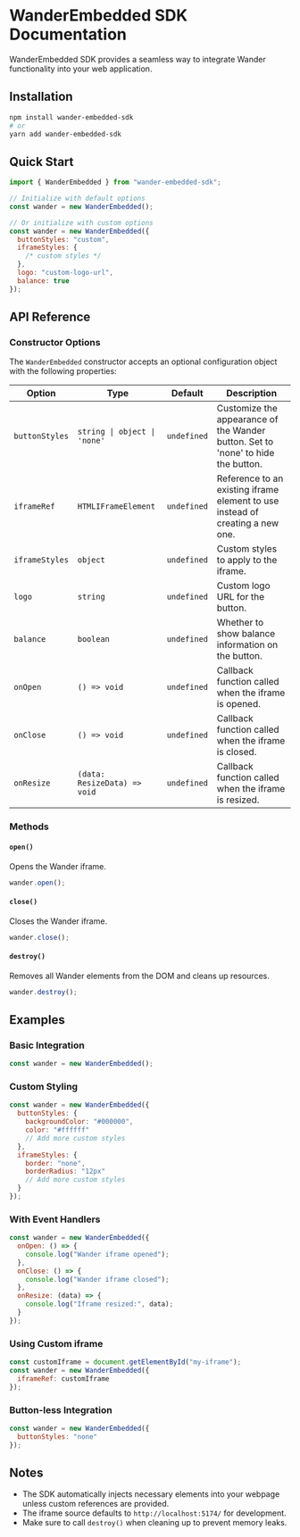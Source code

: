 # WanderEmbedded SDK Documentation

WanderEmbedded SDK provides a seamless way to integrate Wander functionality into your web application.

## Installation

```bash
npm install wander-embedded-sdk
# or
yarn add wander-embedded-sdk
```

## Quick Start

```javascript
import { WanderEmbedded } from "wander-embedded-sdk";

// Initialize with default options
const wander = new WanderEmbedded();

// Or initialize with custom options
const wander = new WanderEmbedded({
  buttonStyles: "custom",
  iframeStyles: {
    /* custom styles */
  },
  logo: "custom-logo-url",
  balance: true
});
```

## API Reference

### Constructor Options

The `WanderEmbedded` constructor accepts an optional configuration object with the following properties:

| Option         | Type                         | Default     | Description                                                                      |
| -------------- | ---------------------------- | ----------- | -------------------------------------------------------------------------------- |
| `buttonStyles` | `string \| object \| 'none'` | `undefined` | Customize the appearance of the Wander button. Set to 'none' to hide the button. |
| `iframeRef`    | `HTMLIFrameElement`          | `undefined` | Reference to an existing iframe element to use instead of creating a new one.    |
| `iframeStyles` | `object`                     | `undefined` | Custom styles to apply to the iframe.                                            |
| `logo`         | `string`                     | `undefined` | Custom logo URL for the button.                                                  |
| `balance`      | `boolean`                    | `undefined` | Whether to show balance information on the button.                               |
| `onOpen`       | `() => void`                 | `undefined` | Callback function called when the iframe is opened.                              |
| `onClose`      | `() => void`                 | `undefined` | Callback function called when the iframe is closed.                              |
| `onResize`     | `(data: ResizeData) => void` | `undefined` | Callback function called when the iframe is resized.                             |

### Methods

#### `open()`

Opens the Wander iframe.

```javascript
wander.open();
```

#### `close()`

Closes the Wander iframe.

```javascript
wander.close();
```

#### `destroy()`

Removes all Wander elements from the DOM and cleans up resources.

```javascript
wander.destroy();
```

## Examples

### Basic Integration

```javascript
const wander = new WanderEmbedded();
```

### Custom Styling

```javascript
const wander = new WanderEmbedded({
  buttonStyles: {
    backgroundColor: "#000000",
    color: "#ffffff"
    // Add more custom styles
  },
  iframeStyles: {
    border: "none",
    borderRadius: "12px"
    // Add more custom styles
  }
});
```

### With Event Handlers

```javascript
const wander = new WanderEmbedded({
  onOpen: () => {
    console.log("Wander iframe opened");
  },
  onClose: () => {
    console.log("Wander iframe closed");
  },
  onResize: (data) => {
    console.log("Iframe resized:", data);
  }
});
```

### Using Custom iframe

```javascript
const customIframe = document.getElementById("my-iframe");
const wander = new WanderEmbedded({
  iframeRef: customIframe
});
```

### Button-less Integration

```javascript
const wander = new WanderEmbedded({
  buttonStyles: "none"
});
```

## Notes

- The SDK automatically injects necessary elements into your webpage unless custom references are provided.
- The iframe source defaults to `http://localhost:5174/` for development.
- Make sure to call `destroy()` when cleaning up to prevent memory leaks.
